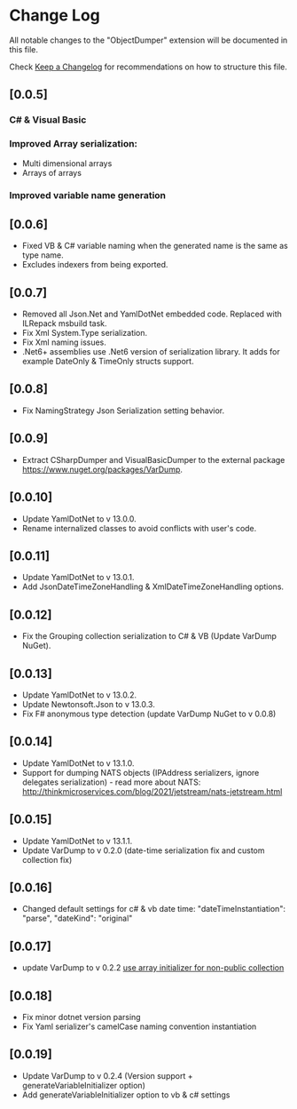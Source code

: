 # Change Log

All notable changes to the "ObjectDumper" extension will be documented in this file.

Check [Keep a Changelog](http://keepachangelog.com/) for recommendations on how to structure this file.

## [0.0.5]

### C# & Visual Basic

### Improved Array serialization:
- Multi dimensional arrays
- Arrays of arrays

### Improved variable name generation

## [0.0.6]
- Fixed VB & C# variable naming when the generated name is the same as type name.
- Excludes indexers from being exported.

## [0.0.7]
- Removed all Json.Net and YamlDotNet embedded code. Replaced with ILRepack msbuild task.
- Fix Xml System.Type serialization. 
- Fix Xml naming issues.
- .Net6+ assemblies use .Net6 version of serialization library. It adds for example DateOnly & TimeOnly structs support.

## [0.0.8]
- Fix NamingStrategy Json Serialization setting behavior. 

## [0.0.9]
- Extract CSharpDumper and VisualBasicDumper to the external package https://www.nuget.org/packages/VarDump.

## [0.0.10]
- Update YamlDotNet to v 13.0.0.
- Rename internalized classes to avoid conflicts with user's code.

## [0.0.11]
- Update YamlDotNet to v 13.0.1.
- Add JsonDateTimeZoneHandling & XmlDateTimeZoneHandling options.

## [0.0.12]
- Fix the Grouping collection serialization to C# & VB (Update VarDump NuGet).

## [0.0.13]
- Update YamlDotNet to v 13.0.2.
- Update Newtonsoft.Json to v 13.0.3.
- Fix F# anonymous type detection (update VarDump NuGet to v 0.0.8)

## [0.0.14]
- Update YamlDotNet to v 13.1.0.
- Support for dumping NATS objects (IPAddress serializers, ignore delegates serialization) - read more about NATS: http://thinkmicroservices.com/blog/2021/jetstream/nats-jetstream.html

## [0.0.15]
- Update YamlDotNet to v 13.1.1.
- Update VarDump to v 0.2.0 (date-time serialization fix and custom collection fix)

## [0.0.16]
- Changed default settings for c# & vb date time: "dateTimeInstantiation": "parse", "dateKind": "original"

## [0.0.17]
- update VarDump to v 0.2.2 [use array initializer for non-public collection](https://github.com/ycherkes/VarDump/pull/11)

## [0.0.18]
- Fix minor dotnet version parsing
- Fix Yaml serializer's camelCase naming convention instantiation

## [0.0.19]
- Update VarDump to v 0.2.4 (Version support + generateVariableInitializer option)
- Add generateVariableInitializer option to vb & c# settings